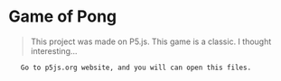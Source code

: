<h1> Game of Pong </h1>
 
 > This project was made on P5.js. This game is a classic. I thought interesting...
 
 ````
    Go to p5js.org website, and you will can open this files.
 ````
